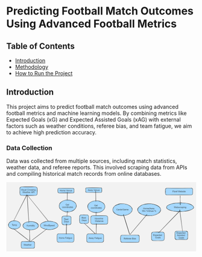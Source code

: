 # Predicting Football Match Outcomes Using Advanced Football Metrics


## Table of Contents

- [Introduction](#introduction)
- [Methodology](#methodology)
- [How to Run the Project](#how-to-run-the-project)


## Introduction

This project aims to predict football match outcomes using advanced football metrics and machine learning models. By combining metrics like Expected Goals (xG) and Expected Assisted Goals (xAG) with external factors such as weather conditions, referee bias, and team fatigue, we aim to achieve high prediction accuracy.


### Data Collection

Data was collected from multiple sources, including match statistics, weather data, and referee reports. This involved scraping data from APIs and compiling historical match records from online databases.

![Data Collection](Images/DataCollection.png)





